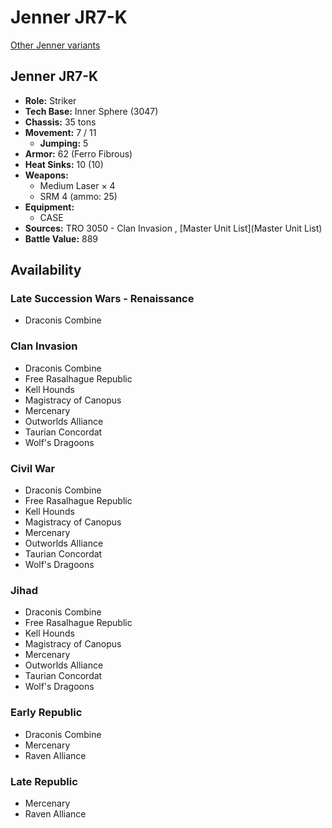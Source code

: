 # Jenner JR7-K 

[Other Jenner variants](../jenner.md) 

## Jenner JR7-K 

- **Role:** Striker 
- **Tech Base:** Inner Sphere (3047) 
- **Chassis:** 35 tons 
- **Movement:** 7 / 11 
  - **Jumping:** 5 
- **Armor:** 62 (Ferro Fibrous) 
- **Heat Sinks:** 10 (10) 
- **Weapons:** 
  - Medium Laser × 4 
  - SRM 4 (ammo: 25) 
- **Equipment:** 
  - CASE 
- **Sources:** TRO 3050 - Clan Invasion , [Master Unit List](Master Unit List) 
- **Battle Value:** 889 

## Availability 

### Late Succession Wars - Renaissance 

- Draconis Combine 

### Clan Invasion 

- Draconis Combine 
- Free Rasalhague Republic 
- Kell Hounds 
- Magistracy of Canopus 
- Mercenary 
- Outworlds Alliance 
- Taurian Concordat 
- Wolf's Dragoons 

### Civil War 

- Draconis Combine 
- Free Rasalhague Republic 
- Kell Hounds 
- Magistracy of Canopus 
- Mercenary 
- Outworlds Alliance 
- Taurian Concordat 
- Wolf's Dragoons 

### Jihad 

- Draconis Combine 
- Free Rasalhague Republic 
- Kell Hounds 
- Magistracy of Canopus 
- Mercenary 
- Outworlds Alliance 
- Taurian Concordat 
- Wolf's Dragoons 

### Early Republic 

- Draconis Combine 
- Mercenary 
- Raven Alliance 

### Late Republic 

- Mercenary 
- Raven Alliance 

